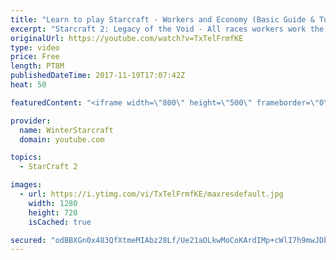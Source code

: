 ```yaml
---
title: "Learn to play Starcraft - Workers and Economy (Basic Guide & Tutorial)"
excerpt: "Starcraft 2: Legacy of the Void - All races workers work the same (mule notwithstanding!)  Wiki on mining: http://wiki.teamliquid.net/starcraft2/Mining_Minerals"
originalUrl: https://youtube.com/watch?v=TxTelFrmfKE
type: video
price: Free
length: PT8M
publishedDateTime: 2017-11-19T17:07:42Z
heat: 50

featuredContent: "<iframe width=\"800\" height=\"500\" frameborder=\"0\" src=\"https://www.youtube.com/embed/TxTelFrmfKE\" allow=\"accelerometer; autoplay; encrypted-media; gyroscope; picture-in-picture\" allowfullscreen></iframe>"

provider:
  name: WinterStarcraft
  domain: youtube.com

topics:
  - StarCraft 2

images:
  - url: https://i.ytimg.com/vi/TxTelFrmfKE/maxresdefault.jpg
    width: 1280
    height: 720
    isCached: true

secured: "odBBXGn0x483QfXtmeMIAbz28Lf/Ue21aOLkwMoCoKArdIMp+cWlI7h9mwJDb9bTZ2l4jyqs6FxNgLYKJ6vNJShZ0bBOi3lFxBCDp1gP2xoN9Z/SCsK6nKUK3fygHYFsP+V1H3maODwQ6hj2uNAo2wYZ32BxhzRQYra0BSKY2chRGmwtyfWjhyH5VTnHhaiP2IIDTp12t1ggz+2hc/ou7GgvZJMgrZZA7TNtwj5HfogEQjUhLNa+HZNtnm5/WZy87bNcDFSbtADTZUBz7TU+/ahCGGwVfBJPlkwJoH/2ug6bhMRa4bnL2/uXRarT4JBvU5terjXRa8uA+yXkwdwATeKuq0u2ZTIyfaF8k0dWD9iubuhsRuV7dMhG9VxYIqXV9JcFmidn7Ss+v9JKucfDN/l2gDXso1nSHxthnaRfI9M=;OmmRpDuQBhcNfcg0ekk5Cg=="
---
```


